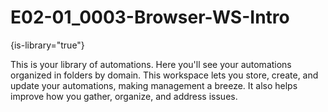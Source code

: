 # E02-01_0003-Browser-WS-Intro

{is-library="true"}

<snippet id="E02-01_0003-Browser-WS-Intro_snippet">



This is your library of automations. Here you'll see your automations organized in folders by domain. This workspace lets you store, create, and update your automations, making management a breeze. It also helps improve how you gather, organize, and address issues.


</snippet>